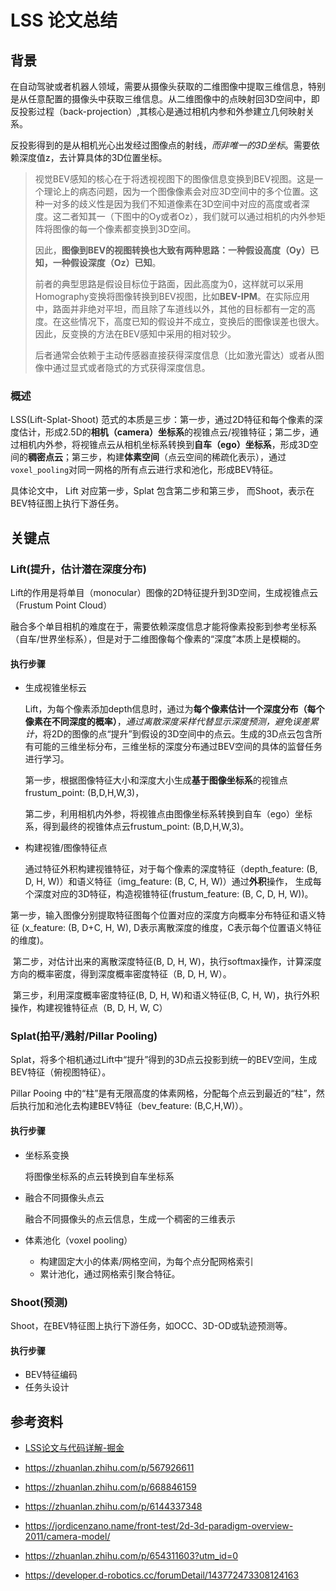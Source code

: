 # LSS 论文总结

## 背景

在自动驾驶或者机器人领域，需要从摄像头获取的二维图像中提取三维信息，特别是从任意配置的摄像头中获取三维信息。从二维图像中的点映射回3D空间中，即反投影过程（back-projection）,其核心是通过相机内参和外参建立几何映射关系。

反投影得到的是从相机光心出发经过图像点的射线，*而非唯一的3D坐标*。需要依赖深度值z，去计算具体的3D位置坐标。

> 视觉BEV感知的核心在于将透视视图下的图像信息变换到BEV视图。这是一个理论上的病态问题，因为一个图像像素会对应3D空间中的多个位置。这种一对多的歧义性是因为我们不知道像素在3D空间中对应的高度或者深度。这二者知其一（下图中的Oy或者Oz），我们就可以通过相机的内外参矩阵将图像的每一个像素都变换到3D空间。
>
> 因此，**图像到BEV的视图转换也大致有两种思路：一种假设高度（Oy）已知，一种假设深度（Oz）已知**。
>
> 前者的典型思路是假设目标位于路面，因此高度为0，这样就可以采用Homography变换将图像转换到BEV视图，比如**BEV-IPM**。在实际应用中，路面并非绝对平坦，而且除了车道线以外，其他的目标都有一定的高度。在这些情况下，高度已知的假设并不成立，变换后的图像误差也很大。因此，反变换的方法在BEV感知中采用的相对较少。
>
> 后者通常会依赖于主动传感器直接获得深度信息（比如激光雷达）或者从图像中通过显式或者隐式的方式获得深度信息。

### 概述

LSS(Lift-Splat-Shoot) 范式的本质是三步：第一步，通过2D特征和每个像素的深度估计，形成2.5D的**相机（camera）坐标系**的视锥点云/视锥特征；第二步，通过相机内外参，将视锥点云从相机坐标系转换到**自车（ego）坐标系**，形成3D空间的**稠密点云**；第三步，构建**体素空间**（点云空间的稀疏化表示），通过`voxel_pooling`对同一网格的所有点云进行求和池化，形成BEV特征。

具体论文中， Lift 对应第一步，Splat 包含第二步和第三步， 而Shoot，表示在BEV特征图上执行下游任务。

## 关键点

### Lift(提升，估计潜在深度分布)

Lift的作用是将单目（monocular）图像的2D特征提升到3D空间，生成视锥点云（Frustum Point Cloud）

融合多个单目相机的难度在于，需要依赖深度信息才能将像素投影到参考坐标系（自车/世界坐标系），但是对于二维图像每个像素的“深度”本质上是模糊的。

#### 执行步骤

* 生成视锥坐标云

  Lift，为每个像素添加depth信息时，通过为**每个像素估计一个深度分布（每个像素在不同深度的概率）**，*通过离散深度采样代替显示深度预测，避免误差累计*，将2D的图像的点“提升”到假设的3D空间中的点云。生成的3D点云包含所有可能的三维坐标分布，三维坐标的深度分布通过BEV空间的具体的监督任务进行学习。

  第一步，根据图像特征大小和深度大小生成**基于图像坐标系**的视锥点frustum_point: (B,D,H,W,3)，

  第二步，利用相机内外参，将视锥点由图像坐标系转换到自车（ego）坐标系，得到最终的视锥体点云frustum_point: (B,D,H,W,3)。 

* 构建视锥/图像特征点

  通过特征外积构建视锥特征，对于每个像素的深度特征（depth_feature: (B, D, H, W)）和语义特征（img_feature: (B, C, H, W)）通过**外积**操作， 生成每个深度对应的3D特征，构造视锥特征(frustum_feature: (B, C, D, H, W))。

​		第一步，输入图像分别提取特征图每个位置对应的深度方向概率分布特征和语义特征 (x_feature: (B, D+C, H, W), D表示离散深度的维度，C表示每个位置语义特征的维度)。

​		第二步，对估计出来的离散深度特征(B, D, H, W)，执行softmax操作，计算深度方向的概率密度，得到深度概率密度特征（B, D, H, W）。

​		第三步，利用深度概率密度特征(B, D, H, W)和语义特征(B, C, H, W)，执行外积操作，构建视锥特征点（B, D, H, W, C）

### Splat(拍平/溅射/Pillar Pooling)

Splat，将多个相机通过Lift中“提升”得到的3D点云投影到统一的BEV空间，生成BEV特征（俯视图特征）。

Pillar Pooing 中的“柱”是有无限高度的体素网格，分配每个点云到最近的“柱”，然后执行加和池化去构建BEV特征（bev_feature: (B,C,H,W)）。

#### 执行步骤

* 坐标系变换

  将图像坐标系的点云转换到自车坐标系

* 融合不同摄像头点云

  融合不同摄像头的点云信息，生成一个稠密的三维表示

* 体素池化（voxel pooling）
  * 构建固定大小的体素/网格空间，为每个点分配网格索引
  * 累计池化，通过网格索引聚合特征。

### Shoot(预测)

Shoot，在BEV特征图上执行下游任务，如OCC、3D-OD或轨迹预测等。

#### 执行步骤

* BEV特征编码
* 任务头设计

## 参考资料

* [LSS论文与代码详解-掘金](https://juejin.cn/post/7385375139305668627)
* https://zhuanlan.zhihu.com/p/567926611
* https://zhuanlan.zhihu.com/p/668846159
* https://zhuanlan.zhihu.com/p/6144337348

* https://jordicenzano.name/front-test/2d-3d-paradigm-overview-2011/camera-model/
* https://zhuanlan.zhihu.com/p/654311603?utm_id=0
* https://developer.d-robotics.cc/forumDetail/143772473308124163

